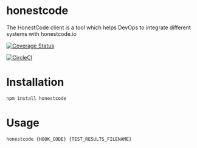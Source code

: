 honestcode
==========

The HonestCode client is a tool which helps DevOps to integrate different systems with honestcode.io

[![Coverage Status](https://coveralls.io/repos/github/honest-code/honestcode/badge.svg?branch=master)](https://coveralls.io/github/honest-code/honestcode?branch=master)

[![CircleCI](https://circleci.com/gh/honest-code/honestcode.svg?style=svg)](https://circleci.com/gh/honest-code/honestcode)

# Installation

```sh
npm install honestcode
```

# Usage

```sh
honestcode {HOOK_CODE} {TEST_RESULTS_FILENAME}
```

